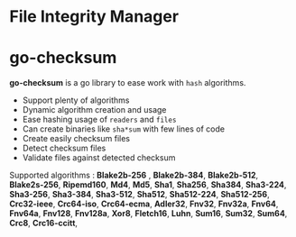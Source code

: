 # File Integrity Manager




# go-checksum

**go-checksum** is a go library to ease work with `hash` algorithms. 

* Support plenty of algorithms
* Dynamic algorithm creation and usage
* Ease hashing usage of `readers` and `files` 
* Can create binaries like `sha*sum` with few lines of code
* Create easily checksum files
* Detect checksum files
* Validate files against detected checksum


Supported algorithms : 
	**Blake2b-256** ,
	**Blake2b-384**,
	**Blake2b-512**,
	**Blake2s-256**,
	**Ripemd160**,
	**Md4**,
	**Md5**,
	**Sha1**,
	**Sha256**,
	**Sha384**,
	**Sha3-224**,
	**Sha3-256**,
	**Sha3-384**,
	**Sha3-512**,
	**Sha512**,
	**Sha512-224**,
	**Sha512-256**,
	**Crc32-ieee**,
	**Crc64-iso**,
	**Crc64-ecma**,
	**Adler32**,
	**Fnv32**,
	**Fnv32a**,
	**Fnv64**,
	**Fnv64a**,
	**Fnv128**,
	**Fnv128a**,
	**Xor8**,
	**Fletch16**,
	**Luhn**,
	**Sum16**,
	**Sum32**,
	**Sum64**,
	**Crc8**,
	**Crc16-ccitt**,

